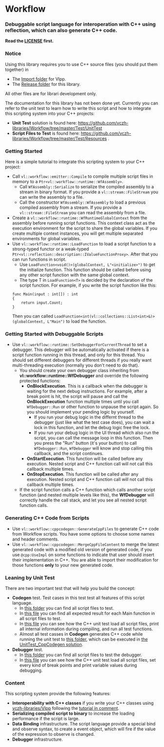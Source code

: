 # Workflow
### Debuggable script language for interoperation with C++ using reflection, which can also generate C++ code.

**Read the [LICENSE](https://github.com/vczh-libraries/Tools/blob/master/LICENSE.md) first.**

### Notice

Using this library requires you to use C++ source files (you should put them together) in

* The [Import folder](https://github.com/vczh-libraries/Workflow/tree/master/Import) for Vlpp.
* The [Release folder](https://github.com/vczh-libraries/Workflow/tree/master/Release) for this library.

All other files are for librari development only.

The documentation for this library has not been done yet. Currently you can refer to the unit test to learn how to write this script and how to integrate this scripting system into your C++ projects:

* **Unit Test** solution is found here: https://github.com/vczh-libraries/Workflow/tree/master/Test/UnitTest
* **Script Files to Test** is found here: https://github.com/vczh-libraries/Workflow/tree/master/Test/Resources . 

### Getting Started
Here is a simple tutorial to integrate this scripting system to your C++ project:

* Call `vl::workflow::emitter::Compile` to compile multiple script files in memory to a `Ptr<vl::workflow::runtime::WfAssembly>`.
    * Call `WfAssembly::Serialize` to serialize the compiled assembly to a stream in binary format. If you provide a `vl::stream::FileStream` you can write the assembly to a file.
    * Call the constructor `WfAssembly::WfAssembly` to load a previous compiled assembly from a stream. If you provide a `vl::stream::FileStream` you can read the assembly from a file.
* Create a `vl::workflow::runtime::WfRuntimeGlobalContext` from the assembly before running script functions. This context class act as the execution environment for the script to share the global variables. If you create multiple context instances, you will get multiple separated environments for global variables.
* Use `vl::workflow::runtime::LoadFunction` to load a script function to a strong-typed functor or a weak-typed `Ptr<vl::reflection::description::IValueFunctionProxy>`. After that you can run functions in script.
    * Use `LoadFunction<void()>(globalContext, L"<initialize>")` to get the initialize function. This function should be called before using any other script function with the same global context.
    * The type T in `LoadFunction<T>` is decided by the declaration of the script function. For example, if you write the script function like this:
    ```
    func Main(input : int[]) : int
    {
        return input.Count;
    }
    ```
    Then you can called `LoadFunction<int(vl::collections::List<int>&)>(globalContext, L"Main")` to load the function.

### Getting Started with Debuggable Scripts
* Use `vl::workflow::runtime::SetDebuggerForCurrentThread` to set a debugger. This debugger will be automatically activated if there is a script function running in this thread, and only for this thread. You should set different debuggers for different threads if you really want multi-threading execution (normally you don't need to do that).
    * You should create your own debugger class inheriting from **vl::workflow::runtime::WfDebugger** and override the following protected functions:
        * **OnBlockExecution**. This is a callback when the debugger is waiting for the next debug instructions. For example, after a break point is hit, the script will pause and call the **OnBlockExecution** function multiple times until you call `WfDebugger::Run` or other function to unpause the script again. So you should implement your pending logic by yourself.
            * If you run your debug logic in the differnt thread to the debugger (just like what the test case does), you can wait a lock in this function, and let the debug logic free the lock.
            * If you run your debug logic in the UI thread which also run the script, you can call the message loop in this function. Then you press the "Run" button (it's your button) to call `WfDebugger::Run`, `WfDebugger` will know and stop calling this callback, and the script continues.
        * **OnStartExecution**. This function will be called before any execution. Nested script and C++ function call will not call this callback multiple times.
        * **OnStopExecution**. This function will be called after any execution. Nested script and C++ function call will not call this callback multiple times.
    * If the script function calls a C++ function which calls another script function (and nested multiple levels like this), the **WfDebugger** will correctly handle the call stack, and let you see all nested script function calls.
    
### Generating C++ Code from Scripts
* Use `vl::workflow::cppcodegen::GenerateCppFiles` to generate C++ code from Workflow scripts. You have some options to choose some names and header comments.
* Use `vl::workflow::cppcodegen::MergeCppFileContent` to merge the latest generated code with a modified old version of generated code, if you use `@cpp:UseImpl` on some functions to indicate that user should insert their implementation in C++. You are able to import their modification for those functions **only** to your new generated code.

### Leaning by Unit Test
There are two important test that will help you build the concept:
* **Codegen** test. Test cases in this test test all features of this script language.
  * In [this folder](https://github.com/vczh-libraries/Workflow/tree/master/Test/Resources/Codegen) you can find all script files to test.
  * In [this file](https://github.com/vczh-libraries/Workflow/blob/master/Test/Resources/IndexCodegen.txt) you can find all expected result for each Main function in all script files to test.
  * In [this file](https://github.com/vczh-libraries/Workflow/blob/master/Test/Source/TestCodegen.cpp) you can see how the C++ unit test load all script files, print all internal information during compiling, and run all test functions.
  * Almost all test casses in **Codegen** generates C++ code while running the unit test to [this folder](https://github.com/vczh-libraries/Workflow/tree/master/Test/SourceCppGen), which can be executed in [the UnitTest_CppCodegen solution](https://github.com/vczh-libraries/Workflow/tree/master/Test/UnitTest/UnitTest_CppCodegen).
* **Debugger** test.
  * In [this folder](https://github.com/vczh-libraries/Workflow/tree/master/Test/Resources/Debugger) you can find all script files to test the debugger.
  * In [this file](https://github.com/vczh-libraries/Workflow/blob/master/Test/Source/TestDebugger.cpp) you can see how the C++ unit test load all script files, set every kind of break points and print variable values during debugging.

### Content
This scripting system provide the following features:
* **Interoperability with C++ classes** if you write your C++ classes using [vczh-libraries/Vlpp](https://github.com/vczh-libraries/Vlpp) following the [tutorial in comment](http://www.gaclib.net/Document.html#~/index/vl.reflection.Description`1/symbol/::vl::reflection::Description`1).
* **Serializing compiled script to binary** to increase the loading performance if the script is large.
* **Data Binding** infrastructure. The script language provide a special bind and observe syntax, to create a event object, which will fire if the value of the expression to observe is changed.
* **Debugger** infrastructure.
